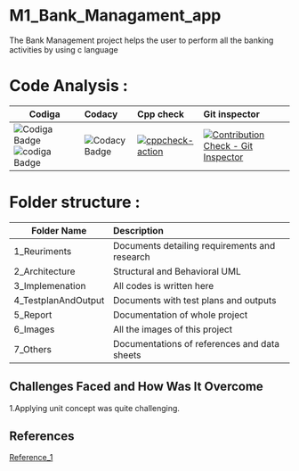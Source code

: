 # M1_Bank_Managament_app

 The Bank Management  project helps the user to perform all the banking activities by using c language




# Code Analysis :

|       Codiga     |          Codacy             |       Cpp check       |       Git inspector    |
|-------------------------------|:------------------------------------------|:------------------------------------------------|:-------------------------------|
| ![Codiga Badge](https://api.codiga.io/project/31223/status/svg)  ![codiga Badge](https://api.codiga.io/project/31223/score/svg ) |![Codacy Badge](https://app.codacy.com/project/badge/Grade/42299d7de8e7434cbdda425bd4f935be)| [![cppcheck-action](https://github.com/Lakshmihulkoti/M1_Bank_Managament_app/actions/workflows/windows_c-cpp.yml/badge.svg)](https://github.com/Lakshmihulkoti/M1_Bank_Managament_app/actions/workflows/windows_c-cpp.yml) | [![Contribution Check - Git Inspector](https://github.com/Lakshmihulkoti/M1_Bank_Managament_app/actions/workflows/Git_Inspector.yml/badge.svg)](https://github.com/Lakshmihulkoti/M1_Bank_Managament_app/actions/workflows/Git_Inspector.yml)







# Folder structure :
|     Folder Name               |              Description                  |
|-------------------------------|:------------------------------------------| 
|1_Reuriments	|Documents detailing requirements and research |
|2_Architecture	|Structural and Behavioral UML|
|3_Implemenation|	All codes is written here|
|4_TestplanAndOutput |	Documents with test plans and outputs|
|5_Report|	Documentation of whole project|
|6_Images	| All the images of this project|
| 7_Others  |  Documentations of references and data sheets |


## Challenges Faced and How Was It Overcome
1.Applying unit concept was quite challenging.
 

## References 

[Reference_1](https://www.cselectricalandelectronics.com/c-programming-projects-with-source-code-coding-projects-ideas/)
